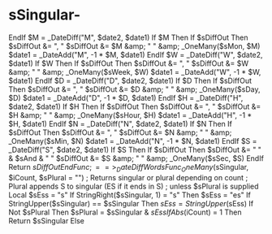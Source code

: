 # sSingular-
 EndIf     $M = _DateDiff("M", $date2, $date1)     If $M Then         If $sDiffOut Then $sDiffOut &amp;= ", "         $sDiffOut &amp;= $M &amp; " " &amp; _OneMany($sMon, $M)         $date1 = _DateAdd("M", -1 * $M, $date1)     EndIf     $W = _DateDiff("W", $date2, $date1)     If $W Then         If $sDiffOut Then $sDiffOut &amp;= ", "         $sDiffOut &amp;= $W &amp; " " &amp; _OneMany($sWeek, $W)         $date1 = _DateAdd("W", -1 * $W, $date1)     EndIf     $D = _DateDiff("D", $date2, $date1)     If $D Then         If $sDiffOut Then $sDiffOut &amp;= ", "         $sDiffOut &amp;= $D &amp; " " &amp; _OneMany($sDay, $D)         $date1 = _DateAdd("D", -1 * $D, $date1)     EndIf     $H = _DateDiff("H", $date2, $date1)     If $H Then         If $sDiffOut Then $sDiffOut &amp;= ", "         $sDiffOut &amp;= $H &amp; " " &amp; _OneMany($sHour, $H)         $date1 = _DateAdd("H", -1 * $H, $date1)     EndIf     $N = _DateDiff("N", $date2, $date1)     If $N Then         If $sDiffOut Then $sDiffOut &amp;= ", "         $sDiffOut &amp;= $N &amp; " " &amp; _OneMany($sMin, $N)         $date1 = _DateAdd("N", -1 * $N, $date1)     EndIf     $S = _DateDiff("S", $date2, $date1)     If $S Then         If $sDiffOut Then $sDiffOut &amp;= " " &amp; $sAnd &amp; " "         $sDiffOut &amp;= $S &amp; " " &amp; _OneMany($sSec, $S)     EndIf     Return $sDiffOut EndFunc  ;==>_DateDiffWords  Func _OneMany($sSingular, $iCount, $sPlural = "") ; Returns singular or plural depending on count ; Plural appends S to singular (ES if it ends in S) ;  unless $sPlural is supplied     Local $sEss = "s"     If StringRight($sSingular, 1) = "s" Then $sEss = "es"     If StringUpper($sSingular) == $sSingular Then $sEss = StringUpper($sEss)     If Not $sPlural Then $sPlural = $sSingular &amp; $sEss     If Abs($iCount) = 1 Then         Return $sSingular     Else
